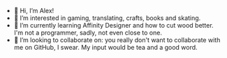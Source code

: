 - 👋 Hi, I’m Alex!
- 👀 I’m interested in gaming, translating, crafts, books and skating.
- 🌱 I’m currently learning Affinity Designer and how to cut wood better. I'm not a programmer, sadly, not even close to one.
- 💞️ I’m looking to collaborate on: you really don't want to collaborate with me on GitHub, I swear. My input would be tea and a good word.
